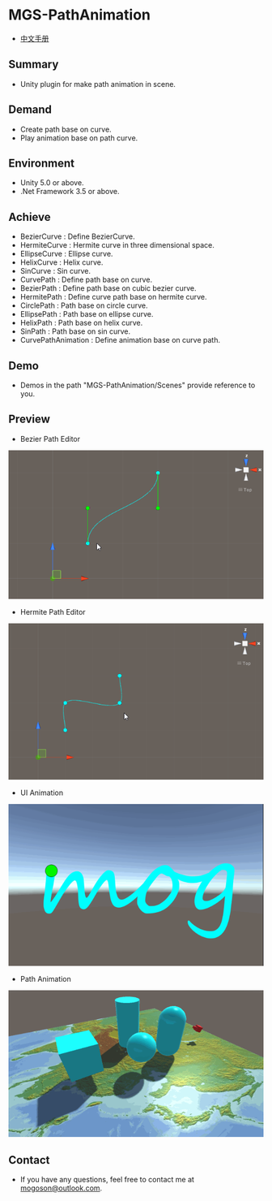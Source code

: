 ﻿# MGS-PathAnimation
- [中文手册](./README_ZH.md)

## Summary
- Unity plugin for make path animation in scene.

## Demand
- Create path base on curve.
- Play animation base on path curve.

## Environment
- Unity 5.0 or above.
- .Net Framework 3.5 or above.

## Achieve
- BezierCurve : Define BezierCurve.
- HermiteCurve : Hermite curve in three dimensional space.
- EllipseCurve : Ellipse curve.
- HelixCurve : Helix curve.
- SinCurve : Sin curve.
- CurvePath : Define path base on curve.
- BezierPath : Define path base on cubic bezier curve.
- HermitePath :  Define curve path base on hermite curve.
- CirclePath : Path base on circle curve.
- EllipsePath : Path base on ellipse curve.
- HelixPath : Path base on helix curve.
- SinPath : Path base on sin curve.
- CurvePathAnimation : Define animation base on curve path.

## Demo
- Demos in the path "MGS-PathAnimation/Scenes" provide reference to you.

## Preview
- Bezier Path Editor

![Bezier Path Editor](./Attachment/README_Image/BezierPathEditor.gif)

- Hermite Path Editor

![Hermite Path Editor](./Attachment/README_Image/HermitePathEditor.gif)

- UI Animation

![UI Animation](./Attachment/README_Image/UIAnimation.gif)

- Path Animation

![Path Animation](./Attachment/README_Image/PathAnimation.gif)

## Contact
- If you have any questions, feel free to contact me at mogoson@outlook.com.